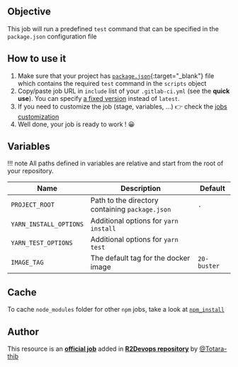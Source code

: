 ## Objective

This job will run a predefined `test` command that can be specified in the `package.json` configuration file


## How to use it

1. Make sure that your project has
   [`package.json`](https://yarnpkg.com/configuration/manifest){:target="_blank"}
   file which contains the required `test` command in the `scripts` object
2. Copy/paste job URL in `include` list of your `.gitlab-ci.yml` (see the **quick use**). You can specify [a fixed version](https://docs.r2devops.io/get-started/use-templates/#versioning) instead of `latest`.
3. If you need to customize the job (stage, variables, ...) 👉 check the
   [jobs customization](https://docs.r2devops.io/get-started/use-templates/#job-templates-customization)
4. Well done, your job is ready to work ! 😀


## Variables

!!! note
    All paths defined in variables are relative and start from the root of your
    repository.

| Name | Description | Default |
| ---- | ----------- | ------- |
| `PROJECT_ROOT` | Path to the directory containing `package.json`  | `.` |
| `YARN_INSTALL_OPTIONS` | Additional options for `yarn install` | ` ` |
| `YARN_TEST_OPTIONS` | Additional options for `yarn test` | ` ` |
| `IMAGE_TAG` | The default tag for the docker image | `20-buster`  |


## Cache

To cache `node_modules` folder for other `npm` jobs, take a look at [`npm_install`](https://r2devops.io/_/gitlab/r2devops/hub/npm_install/#cache)



## Author
This resource is an **[official job](https://docs.r2devops.io/get-started/faq/#use-a-template)** added in [**R2Devops repository**](https://gitlab.com/r2devops/hub) by [@Totara-thib](https://gitlab.com/Totara-thib)
